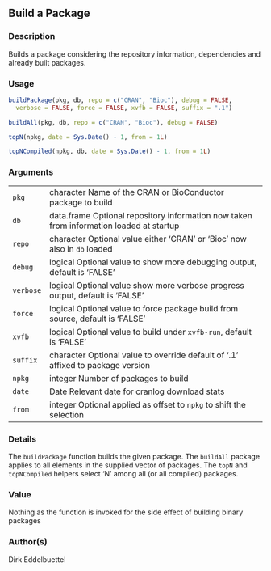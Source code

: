 
## Build a Package

### Description

Builds a package considering the repository information, dependencies
and already built packages.

### Usage

``` R
buildPackage(pkg, db, repo = c("CRAN", "Bioc"), debug = FALSE,
  verbose = FALSE, force = FALSE, xvfb = FALSE, suffix = ".1")

buildAll(pkg, db, repo = c("CRAN", "Bioc"), debug = FALSE)

topN(npkg, date = Sys.Date() - 1, from = 1L)

topNCompiled(npkg, db, date = Sys.Date() - 1, from = 1L)
```

### Arguments

|           |                                                                                         |
|-----------|-----------------------------------------------------------------------------------------|
| `pkg`     | character Name of the CRAN or BioConductor package to build                             |
| `db`      | data.frame Optional repository information now taken from information loaded at startup |
| `repo`    | character Optional value either ‘CRAN’ or ‘Bioc’ now also in `db` loaded                |
| `debug`   | logical Optional value to show more debugging output, default is ‘FALSE’                |
| `verbose` | logical Optional value show more verbose progress output, default is ‘FALSE’            |
| `force`   | logical Optional value to force package build from source, default is ‘FALSE’           |
| `xvfb`    | logical Optional value to build under `xvfb-run`, default is ‘FALSE’                    |
| `suffix`  | character Optional value to override default of ‘.1’ affixed to package version         |
| `npkg`    | integer Number of packages to build                                                     |
| `date`    | Date Relevant date for cranlog download stats                                           |
| `from`    | integer Optional applied as offset to `npkg` to shift the selection                     |

### Details

The `buildPackage` function builds the given package. The `buildAll`
package applies to all elements in the supplied vector of packages. The
`topN` and `topNCompiled` helpers select ‘N’ among all (or all compiled)
packages.

### Value

Nothing as the function is invoked for the side effect of building
binary packages

### Author(s)

Dirk Eddelbuettel

